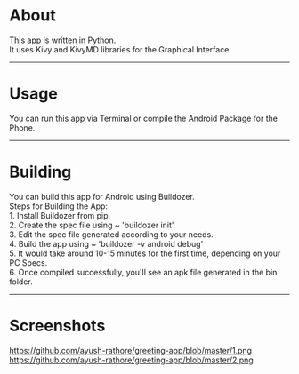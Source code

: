 # About
This app is written in Python.  
It uses Kivy and KivyMD libraries for the Graphical Interface.  

---

# Usage
You can run this app via Terminal or compile the Android Package for the Phone.  

---
 
# Building
You can build this app for Android using Buildozer.  
Steps for Building the App:  
    1. Install Buildozer from pip.  
    2. Create the spec file using ~ 'buildozer init'  
    3. Edit the spec file generated according to your needs.  
    4. Build the app using ~ 'buildozer -v android debug'  
    5. It would take around 10-15 minutes for the first time, depending on your PC Specs.  
    6. Once compiled successfully, you'll see an apk file generated in the bin folder.  

---
# Screenshots
https://github.com/ayush-rathore/greeting-app/blob/master/1.png
https://github.com/ayush-rathore/greeting-app/blob/master/2.png